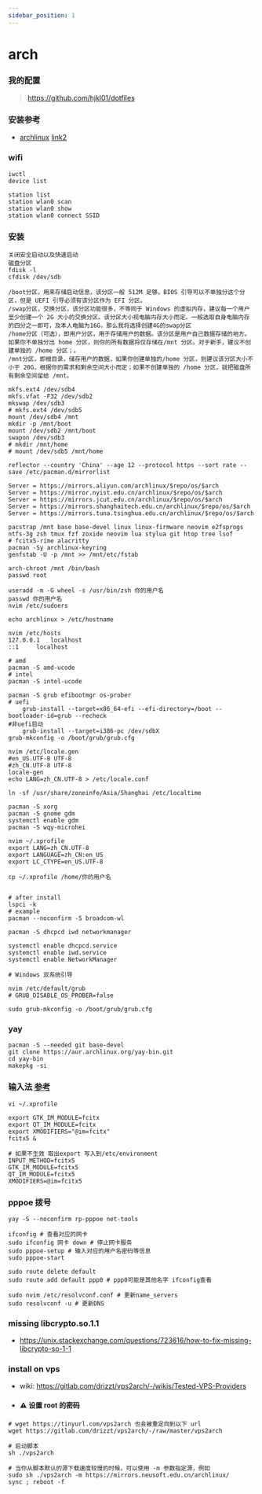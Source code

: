 ```yaml
---
sidebar_position: 1
---
```


# arch


### 我的配置

> https://github.com/hjkl01/dotfiles

### 安装参考

- [archlinux](https://github.com/archlinux/archinstall) [link2](https://github.com/JunkFood02/Arch-Linux-Installation-Guide)


### wifi

```shell
iwctl
device list

station list
station wlan0 scan
station wlan0 show
station wlan0 connect SSID
```

### 安装
```shell
关闭安全启动以及快速启动
磁盘分区
fdisk -l
cfdisk /dev/sdb

/boot分区，用来存储启动信息，该分区一般 512M 足够。BIOS 引导可以不单独分这个分区，但是 UEFI 引导必须有该分区作为 EFI 分区。
/swap分区，交换分区，该分区功能很多，不等同于 Windows 的虚拟内存，建议每一个用户至少创建一个 2G 大小的交换分区。该分区大小视电脑内存大小而定。一般选取自身电脑内存的四分之一即可，及本人电脑为16G，那么我将选择创建4G的swap分区
/home分区（可选），即用户分区，用于存储用户的数据。该分区是用户自己数据存储的地方。如果你不单独分出 home 分区，则你的所有数据将仅存储在/mnt 分区。对于新手，建议不创建单独的 /home 分区；。
/mnt分区，即根目录，储存用户的数据，如果你创建单独的/home 分区，则建议该分区大小不小于 20G，根据你的需求和剩余空间大小而定；如果不创建单独的 /home 分区，就把磁盘所有剩余空间留给 /mnt。

mkfs.ext4 /dev/sdb4
mkfs.vfat -F32 /dev/sdb2
mkswap /dev/sdb3
# mkfs.ext4 /dev/sdb5
mount /dev/sdb4 /mnt
mkdir -p /mnt/boot
mount /dev/sdb2 /mnt/boot
swapon /dev/sdb3
# mkdir /mnt/home
# mount /dev/sdb5 /mnt/home

reflector --country 'China' --age 12 --protocol https --sort rate --save /etc/pacman.d/mirrorlist

Server = https://mirrors.aliyun.com/archlinux/$repo/os/$arch
Server = https://mirror.nyist.edu.cn/archlinux/$repo/os/$arch
Server = https://mirrors.jcut.edu.cn/archlinux/$repo/os/$arch
Server = https://mirrors.shanghaitech.edu.cn/archlinux/$repo/os/$arch
Server = https://mirrors.tuna.tsinghua.edu.cn/archlinux/$repo/os/$arch

pacstrap /mnt base base-devel linux linux-firmware neovim e2fsprogs ntfs-3g zsh tmux fzf zoxide neovim lua stylua git htop tree lsof
# fcitx5-rime alacritty 
pacman -Sy archlinux-keyring
genfstab -U -p /mnt >> /mnt/etc/fstab

arch-chroot /mnt /bin/bash
passwd root

useradd -m -G wheel -s /usr/bin/zsh 你的用户名
passwd 你的用户名
nvim /etc/sudoers

echo archlinux > /etc/hostname

nvim /etc/hosts
127.0.0.1	localhost
::1		localhost

# amd
pacman -S amd-ucode
# intel
pacman -S intel-ucode

pacman -S grub efibootmgr os-prober
# uefi
    grub-install --target=x86_64-efi --efi-directory=/boot --bootloader-id=grub --recheck
#非uefi启动
    grub-install --target=i386-pc /dev/sdbX
grub-mkconfig -o /boot/grub/grub.cfg

nvim /etc/locale.gen
#en_US.UTF-8 UTF-8
#zh_CN.UTF-8 UTF-8
locale-gen
echo LANG=zh_CN.UTF-8 > /etc/locale.conf

ln -sf /usr/share/zoneinfo/Asia/Shanghai /etc/localtime

pacman -S xorg
pacman -S gnome gdm
systemctl enable gdm
pacman -S wqy-microhei

nvim ~/.xprofile
export LANG=zh_CN.UTF-8
export LANGUAGE=zh_CN:en_US
export LC_CTYPE=en_US.UTF-8

cp ~/.xprofile /home/你的用户名


# after install
lspci -k
# example
pacman --noconfirm -S broadcom-wl

pacman -S dhcpcd iwd networkmanager

systemctl enable dhcpcd.service
systemctl enable iwd.service
systemctl enable NetworkManager

# Windows 双系统引导

nvim /etc/default/grub
# GRUB_DISABLE_OS_PROBER=false

sudo grub-mkconfig -o /boot/grub/grub.cfg
```

### yay

```shell
pacman -S --needed git base-devel
git clone https://aur.archlinux.org/yay-bin.git
cd yay-bin
makepkg -si
```

### 输入法 [参考](https://github.com/Mark24Code/rime-auto-deploy)

```shell
vi ~/.xprofile

export GTK_IM_MODULE=fcitx
export QT_IM_MODULE=fcitx
export XMODIFIERS="@im=fcitx"
fcitx5 &

# 如果不生效 取出export 写入到/etc/environment
INPUT_METHOD=fcitx5
GTK_IM_MODULE=fcitx5
QT_IM_MODULE=fcitx5
XMODIFIERS=@im=fcitx5
```

### pppoe 拨号

```shell
yay -S --noconfirm rp-pppoe net-tools

ifconfig # 查看对应的网卡
sudo ifconfig 网卡 down # 停止网卡服务
sudo pppoe-setup # 输入对应的用户名密码等信息
sudo pppoe-start

sudo route delete default
sudo route add default ppp0 # ppp0可能是其他名字 ifconfig查看

sudo nvim /etc/resolvconf.conf # 更新name_servers
sudo resolvconf -u # 更新DNS
```

### missing libcrypto.so.1.1

- https://unix.stackexchange.com/questions/723616/how-to-fix-missing-libcrypto-so-1-1


### install on vps

- wiki: https://gitlab.com/drizzt/vps2arch/-/wikis/Tested-VPS-Providers

- #### ⚠️ 设置 root 的密码

```shell
# wget https://tinyurl.com/vps2arch 也会被重定向到以下 url
wget https://gitlab.com/drizzt/vps2arch/-/raw/master/vps2arch

# 启动脚本
sh ./vps2arch

# 当你从脚本默认的源下载速度较慢的时候，可以使用 -m 参数指定源，例如
sudo sh ./vps2arch -m https://mirrors.neusoft.edu.cn/archlinux/
sync ; reboot -f
```

